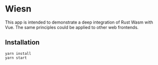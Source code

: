 # Wiesn

This app is intended to demonstrate a deep integration of Rust Wasm with Vue. The same principles could be applied to other web frontends.

## Installation

```
yarn install
yarn start
```
